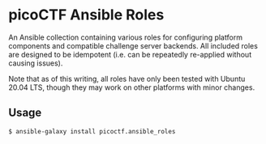# picoCTF Ansible Roles

An Ansible collection containing various roles for configuring platform components and compatible
challenge server backends. All included roles are designed to be idempotent (i.e. can be repeatedly
re-applied without causing issues).

Note that as of this writing, all roles have only been tested with Ubuntu 20.04 LTS, though they may
work on other platforms with minor changes.

## Usage

```shell
$ ansible-galaxy install picoctf.ansible_roles
```
